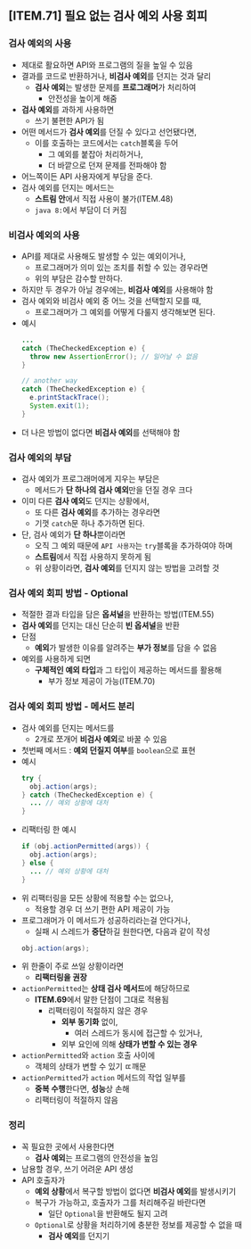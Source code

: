 ## [ITEM.71] 필요 없는 검사 예외 사용 회피

### 검사 예외의 사용
- 제대로 활요하면 API와 프로그램의 질을 높일 수 있음
- 결과를 코드로 반환하거나, **비검사 예외**를 던지는 것과 달리
  - **검사 예외**는 발생한 문제를 **프로그래머**가 처리하여
    - 안전성을 높이게 해줌
- **검사 예외**를 과하게 사용하면
  - 쓰기 불편한 API가 됨
- 어떤 메서드가 **검사 예외**를 던질 수 있다고 선언됐다면,
  - 이를 호출하는 코드에서는 `catch`블록을 두어
    - 그 예외를 붙잡아 처리하거나,
    - 더 바깥으로 던져 문제를 전파해야 함
- 어느쪽이든 API 사용자에게 부담을 준다.
- 검사 예외를 던지는 메서드는
  - **스트림 안**에서 직접 사용이 불가(ITEM.48)
  - `java 8:`에서 부담이 더 커짐

### 비검사 예외의 사용
- API를 제대로 사용해도 발생할 수 있는 예외이거나,
  - 프로그래머가 의미 있는 조치를 취할 수 있는 경우라면
  - 위의 부담은 감수할 만하다.
- 하지만 두 경우가 아닐 경우에는, **비검사 예외**를 사용해야 함
- 검사 예외와 비검사 예외 중 어느 것을 선택할지 모를 때,
  - 프로그래머가 그 예외를 어떻게 다룰지 생각해보면 된다.
- 예시
  ```java
  ...
  catch (TheCheckedException e) {
    throw new AssertionError(); // 일어날 수 없음
  }

  // another way
  catch (TheCheckedException e) {
    e.printStackTrace();
    System.exit(1);
  }
  ```
- 더 나은 방법이 없다면 **비검사 예외**를 선택해야 함

### 검사 예외의 부담
- 검사 예외가 프로그래머에게 지우는 부담은
  - 메서드가 **단 하나의 검사 예외**만을 던질 경우 크다
- 이미 다른 **검사 예외**도 던지는 상황에서,
  - 또 다른 **검사 예외**를 추가하는 경우라면
  - 기껏 `catch`문 하나 추가하면 된다.
- 단, 검사 예외가 **단 하나**뿐이라면
  - 오직 그 예외 때문에 `API 사용자`는 `try`블록을 추가하여야 하며
  - **스트림**에서 직접 사용하지 못하게 됨
  - 위 상황이라면, **검사 예외**를 던지지 않는 방법을 고려할 것

### 검사 예외 회피 방법 - Optional
- 적절한 결과 타입을 담은 **옵셔널**을 반환하는 방법(ITEM.55)
- **검사 예외**를 던지는 대신 단순히 **빈 옵셔널**을 반환
- 단점
  - **예외**가 발생한 이유를 알려주는 **부가 정보**를 담을 수 없음
- 예외를 사용하게 되면
  - **구체적인 예외 타입**과 그 타입이 제공하는 메서드를 활용해
    - 부가 정보 제공이 가능(ITEM.70)

### 검사 예외 회피 방법 - 메서드 분리
- 검사 예외를 던지는 메서드를
  - 2개로 쪼개어 **비검사 예외**로 바꿀 수 있음
- 첫번째 메서드 : **예외 던질지 여부**를 `boolean`으로 표현
- 예시
  ```java
  try {
    obj.action(args);
  } catch (TheCheckedException e) {
    ... // 예외 상황에 대처
  }
  ```
- 리팩터링 한 예시
  ```java
  if (obj.actionPermitted(args)) {
    obj.action(args);
  } else {
    ... // 예외 상황에 대처
  }
  ```
- 위 리팩터링을 모든 상황에 적용할 수는 없으나,
  - 적용할 경우 더 쓰기 편한 API 제공이 가능
- 프로그래머가 이 메서드가 성공하리라는걸 안다거나,
  - 실패 시 스레드가 **중단**하길 원한다면, 다음과 같이 작성
  ```java
  obj.action(args);
  ```
- 위 한줄이 주로 쓰일 상황이라면
  - **리팩터링을 권장**
- `actionPermitted`는 **상태 검사 메서드**에 해당하므로
  - **ITEM.69**에서 말한 단점이 그대로 적용됨
    - 리팩터링이 적절하지 않은 경우
      - **외부 동기화** 없이,
        - 여러 스레드가 동시에 접근할 수 있거나,
      - 외부 요인에 의해 **상태가 변할 수 있는 경우**
- `actionPermitted`와 `action` 호출 사이에
  - 객체의 상태가 변할 수 있기 ㄸ깨문
- `actionPermitted`가 `action` 메서드의 작업 일부를
  - **중복 수행**한다면, **성능**상 손해
  - 리팩터링이 적절하지 않음

### 정리
- 꼭 필요한 곳에서 사용한다면
  - **검사 예외**는 프로그램의 안전성을 높임
- 남용할 경우, 쓰기 어려운 API 생성
- API 호출자가
  - **예외 상황**에서 복구할 방법이 없다면 **비검사 예외**를 발생시키기
  - 복구가 가능하고, 호출자가 그를 처리해주길 바란다면
    - 일단 `Optional`을 반환해도 될지 고려
  - `Optional`로 상황을 처리하기에 충분한 정보를 제공할 수 없을 때
    - **검사 예외**를 던지기